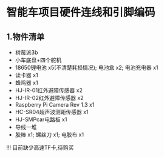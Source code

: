 # 智能车项目硬件连线和引脚编码

## 1.物件清单
- 树莓派3b
- 小车底盘+四个舵机
- 18650锂电池 x5(不清楚耗损情况); 电池盒 x2; 电池充电器 x1
- 读卡器 x1
- 蜂鸣器 x1
- HJ-IR-01红外避障传感器 x2
- HJ-IR-02红外避障传感器 x2
- Raspberry Pi Camera Rev 1.3 x1
- HC-SR04超声波测距传感器 x1
- HJ-SMPcar电路板 x1
- 导线一堆
- 胶棒 x1; 螺丝刀 x1; 电胶布 x1
  
!!! 目前缺少高速TF卡,待购买
